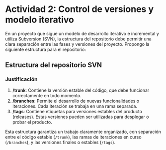 # Actividad 2: Control de versiones y modelo iterativo

En un proyecto que sigue un modelo de desarrollo iterativo e incremental y utiliza Subversion (SVN), la estructura del repositorio debe permitir una clara separación entre las fases y versiones del proyecto. Propongo la siguiente estructura para el repositorio:

## Estructura del repositorio SVN

### Justificación

1. **/trunk**: Contiene la versión estable del código, que debe funcionar correctamente en todo momento.
2. **/branches**: Permite el desarrollo de nuevas funcionalidades o iteraciones. Cada iteración se trabaja en una rama separada.
3. **/tags**: Contiene etiquetas para versiones estables del producto (releases). Estas versiones pueden ser utilizadas para desplegar o probar el producto.

Esta estructura garantiza un trabajo claramente organizado, con separación entre el código estable (`/trunk`), las ramas de iteraciones en curso (`/branches`), y las versiones finales o estables (`/tags`).

